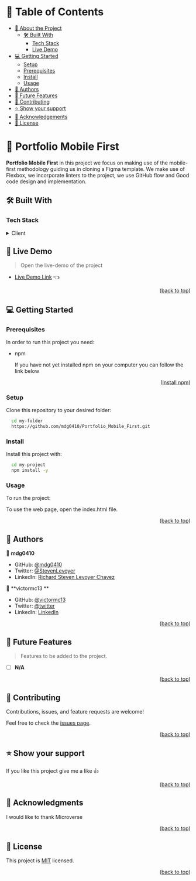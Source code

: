 <a name="readme-top"></a>

<!-- TABLE OF CONTENTS -->

# 📗 Table of Contents

- [📖 About the Project](#about-project)
  - [🛠 Built With](#built-with)
    - [Tech Stack](#tech-stack)
    - [Live Demo](#live-demo)
- [💻 Getting Started](#getting-started)
  - [Setup](#setup)
  - [Prerequisites](#prerequisites)
  - [Install](#install)
  - [Usage](#usage)
- [👥 Authors](#authors)
- [🔭 Future Features](#future-features)
- [🤝 Contributing](#contributing)
- [⭐️ Show your support](#support)
- [🙏 Acknowledgements](#acknowledgements)
- [📝 License](#license)

<!-- PROJECT DESCRIPTION -->

# 📖 Portfolio Mobile First<a name="about-project"></a>


**Portfolio Mobile First** in this project we focus on making use of the mobile-first methodology guiding us in cloning a Figma template.
We make use of Flexbox, we incorporate linters to the project, we use GitHub flow and Good code design and implementation.

## 🛠 Built With <a name="built-with"></a>

### Tech Stack <a name="tech-stack"></a>

<details>
  <summary>Client</summary>
  <ul>
    <li><a href="https://www.w3schools.com/html/default.asp">Html</a></li>
    <li><a href="https://www.w3schools.com/css/default.asp">CSS</a></li>
    <li><a href="https://www.w3schools.com/javascript/default.asp">JavaScript</a></li>
    <li><a href="https://www.figma.com/file/l7SqJ3ZfkAKih9sFxvWSR4/Microverse-Student-Project-1?node-id=48%3A988&t=eSvT9fWG9MegBs3Y-0">Figma</a>
    </li>
    <li><a href="https://getbootstrap.com/docs/5.3/getting-started/introduction/">Boostrap</a>
    </li>
    <li><a href="https://www.loom.com/share/dbee5492d3474746a4b30c757abf8d44">Review project</a>
    </li> 
  </ul>
</details>

<!-- Features -->

## 🚀 Live Demo <a name="live-demo"></a>

> Open the live-demo of the project
- [Live Demo Link](https://mdg0410.github.io/Portfolio/) 👈

<p align="right">(<a href="#readme-top">back to top</a>)</p>

<!-- GETTING STARTED -->

## 💻 Getting Started <a name="getting-started"></a>

### Prerequisites

In order to run this project you need:

- npm

  If you have not yet installed npm on your computer you can follow the link below

  <p align="right">(<a href="https://docs.npmjs.com/downloading-and-installing-node-js-and-npm">Install npm</a>)</p>
 
### Setup

Clone this repository to your desired folder:

```sh
  cd my-folder
  https://github.com/mdg0410/Portfolio_Mobile_First.git
```

### Install

Install this project with:

```sh
  cd my-project
  npm install -y
```

### Usage

To run the project:

  To use the web page, open the index.html file.

<p align="right">(<a href="#readme-top">back to top</a>)</p>

<!-- AUTHORS -->

## 👥 Authors <a name="authors"></a>

👤 **mdg0410**

- GitHub: [@mdg0410](https://github.com/mdg0410/)
- Twitter: [@StevenLevoyer](https://twitter.com/StevenLevoyer)
- LinkedIn: [Richard Steven Levoyer Chavez](https://www.linkedin.com/in/richard-steven-levoyer-chavez-9b902525b/)

👤 **victormc13 **

- GitHub: [@victormc13 ](https://github.com/victormc13 )
- Twitter: [@twitter](https://twitter.com/)
- LinkedIn: [LinkedIn](https://www.linkedin.com/)

<p align="right">(<a href="#readme-top">back to top</a>)</p>

<!-- FUTURE FEATURES -->

## 🔭 Future Features <a name="future-features"></a>

> Features to be added to the project.

- [ ] **N/A**

<p align="right">(<a href="#readme-top">back to top</a>)</p>

<!-- CONTRIBUTING -->

## 🤝 Contributing <a name="contributing"></a>

Contributions, issues, and feature requests are welcome!

Feel free to check the [issues page](../../issues/).

<p align="right">(<a href="#readme-top">back to top</a>)</p>

<!-- SUPPORT -->

## ⭐️ Show your support <a name="support"></a>

If you like this project give me a like 👍

<p align="right">(<a href="#readme-top">back to top</a>)</p>

<!-- ACKNOWLEDGEMENTS -->

## 🙏 Acknowledgments <a name="acknowledgements"></a>

I would like to thank Microverse

<p align="right">(<a href="#readme-top">back to top</a>)</p>

<!-- LICENSE -->

## 📝 License <a name="license"></a>

This project is [MIT](./LICENSE) licensed.

<p align="right">(<a href="#readme-top">back to top</a>)</p>
